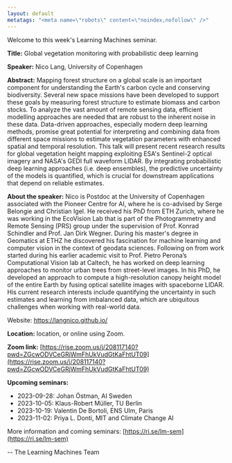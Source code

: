 ```yaml
---
layout: default
metatags: "<meta name=\"robots\" content=\"noindex,nofollow\" />"
---
```

Welcome to this week's Learning Machines seminar.

**Title:** Global vegetation monitoring with probabilistic deep learning

**Speaker:** Nico Lang, University of Copenhagen

**Abstract:** Mapping forest structure on a global scale is an important component for understanding the Earth's carbon cycle and conserving biodiversity. Several new space missions have been developed to support these goals by measuring forest structure to estimate biomass and carbon stocks. To analyze the vast amount of remote sensing data, efficient modelling approaches are needed that are robust to the inherent noise in these data. Data-driven approaches, especially modern deep learning methods, promise great potential for interpreting and combining data from different space missions to estimate vegetation parameters with enhanced spatial and temporal resolution. This talk will present recent research results for global vegetation height mapping exploiting ESA's Sentinel-2 optical imagery and NASA's GEDI full waveform LIDAR. By integrating probabilistic deep learning approaches (i.e. deep ensembles), the predictive uncertainty of the models is quantified, which is crucial for downstream applications that depend on reliable estimates.

**About the speaker:** Nico is Postdoc at the University of Copenhagen associated with the Pioneer Centre for AI, where he is co-advised by Serge Belongie and Christian Igel. He received his PhD from ETH Zurich, where he was working in the EcoVision Lab that is part of the Photogrammetry and Remote Sensing (PRS) group under the supervision of Prof. Konrad Schindler and Prof. Jan Dirk Wegner. During his master's degree in Geomatics at ETHZ he discovered his fascination for machine learning and computer vision in the context of geodata sciences. Following on from work started during his earlier academic visit to Prof. Pietro Perona’s Computational Vision lab at Caltech, he has worked on deep learning approaches to monitor urban trees from street-level images. In his PhD, he developed an approach to compute a high-resolution canopy height model of the entire Earth by fusing optical satellite images with spaceborne LIDAR. His current research interests include quantifying the uncertainty in such estimates and learning from imbalanced data, which are ubiquitous challenges when working with real-world data. 
 
Website: https://langnico.github.io/

**Location:** location, or online using Zoom.

**Zoom link:** [https://rise.zoom.us/j/208117140?pwd=ZGcwODVCeGRjWmFhUkVudGtKaFhtUT09](https://rise.zoom.us/j/208117140?pwd=ZGcwODVCeGRjWmFhUkVudGtKaFhtUT09)

**Upcoming seminars:**

* 2023-09-28: Johan Östman, AI Sweden
* 2023-10-05: Klaus-Robert Müller, TU Berlin
* 2023-10-19: Valentin De Bortoli, ENS Ulm, Paris
* 2023-11-02: Priya L. Donti, MIT and Climate Change AI

More information and coming seminars: [https://ri.se/lm-sem](https://ri.se/lm-sem)

-- The Learning Machines Team

